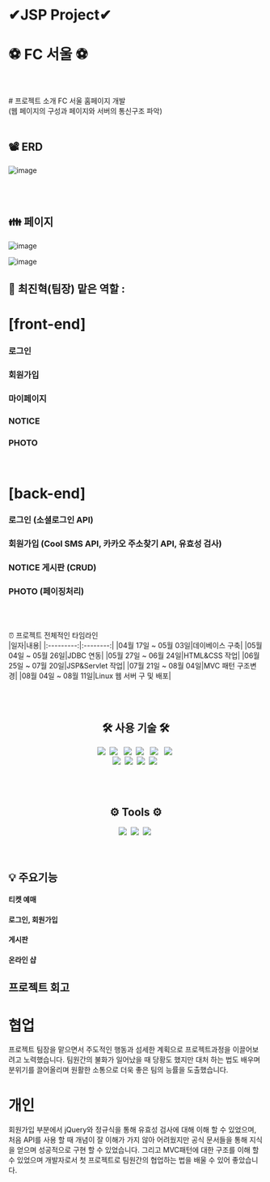 # ✔JSP Project✔
# ⚽️ FC 서울 ⚽️

<br>
<br>
# 프로젝트 소개   
FC 서울 홈페이지 개발 <br>
(웹 페이지의 구성과 페이지와 서버의 통신구조 파악)


<br>
<br> 

## 📽 ERD

![image](https://github.com/omnijx/ProjectFCseoul/assets/141091837/2f627468-731e-477a-8004-a304e0c0d6ea)

<br>
<br>

## 👪 페이지 


![image](https://github.com/omnijx/ProjectFCseoul/assets/141091837/4b2f7bba-949f-4132-80a3-d1218a179de6)


![image](https://github.com/omnijx/ProjectFCseoul/assets/141091837/22507561-0df4-4090-94ea-13bae0b572bd)








## 👤 최진혁(팀장) 맡은 역할 : 

# [front-end]
### 로그인
### 회원가입
### 마이페이지
### NOTICE
### PHOTO

<br>

# [back-end]

### 로그인 (소셜로그인 API)
### 회원가입 (Cool SMS API, 카카오 주소찾기 API, 유효성 검사)
### NOTICE 게시판 (CRUD)
### PHOTO (페이징처리)

<br>
<br>

⏰ 프로젝트 전체적인 타임라인 <br>
|일자|내용|
|:---------:|:--------:|
|04월 17일 ~ 05월 03일|데이베이스 구축|
|05월 04일 ~ 05월 26일|JDBC 연동|
|05월 27일 ~ 06월 24일|HTML&CSS 작업|
|06월 25일 ~ 07월 20일|JSP&Servlet 작업|
|07월 21일 ~ 08월 04일|MVC 패턴 구조변경|
|08월 04일 ~ 08월 11일|Linux 웹 서버 구 및 배포|


<br>
<br>

<h2 align="center">🛠 사용 기술 🛠</h2>

<p align="center">
 <img src="https://img.shields.io/badge/Java-007396?style=flat-square&logo=Java&logoColor=white"/></a>&nbsp 
  <img src="https://img.shields.io/badge/html5-%23E34F26.svg?style=flat&logo=html5&logoColor=white"/></a> &nbsp
  <img src="https://img.shields.io/badge/css-1572B6?style=flat-square&logo=css3&logoColor=white"/></a>&nbsp 
  <img src="https://img.shields.io/badge/javascript-%23323330.svg?style=flat&logo=javascript&logoColor=%23F7DF1E"/></a> &nbsp
<!--   <img src="https://img.shields.io/badge/typescript-3178C6?style=flat&logo=typescript&logoColor=%23F7DF1E"/></a> &nbsp -->
  <img src="https://img.shields.io/badge/jquery-0769AD?style=flat&logo=jquery&logoColor=white"></a> &nbsp
  <img src="https://img.shields.io/badge/JSON-000000?style=flat-square&logo=JSON&logoColor=white"/></a>&nbsp 
  <br>
  <img src="https://img.shields.io/badge/spring-%236DB33F.svg?style=flat&logo=spring&logoColor=white"></a>&nbsp 
  <img src="https://img.shields.io/badge/Spring Boot-%236DB33F?style=flat&logo=Spring Boot&logoColor=white&"></a>&nbsp 
<!--   <img src="https://img.shields.io/badge/MariaDB-003545?style=flat&logo=mariadb&logoColor=white"></a>&nbsp  -->
<!--   <img src="https://img.shields.io/badge/MySQL-4479A1?style=flat-square&logo=MySQL&logoColor=white"/></a>&nbsp  -->
  <img src="https://img.shields.io/badge/oracle-F80000?style=flat&logo=oracle&logoColor=white"></a>&nbsp 
  <img src="https://img.shields.io/badge/apache tomcat-F8DC75?style=flat&logo=apachetomcat&logoColor=white"></a>&nbsp 
</p>

<br>
<br> 

<div align="center">
 <h2 align="center">⚙️ Tools ⚙️</h2>
  <img src="https://img.shields.io/badge/github-181717.svg?style=flat&logo=github&logoColor=white"></a>&nbsp 
  <img src="https://img.shields.io/badge/git-F05032.svg?style=flat&logo=git&logoColor=white"></a>&nbsp 
  <img src="https://img.shields.io/badge/Eclipse-FE7A16.svg?style=flat&logo=Eclipse&logoColor=white"></a>&nbsp 
</div>

<br>
<br>

## 💡 주요기능
#### 티켓 예매 
#### 로그인, 회원가입
#### 게시판
#### 온라인 샵






## 프로젝트 회고

# 협업
 프로젝트 팀장을 맡으면서 주도적인 행동과 섬세한 계획으로 프로젝트과정을 이끌어보려고 노력했습니다.
 팀원간의 불화가 일어났을 때 당황도 했지만 대처 하는 법도 배우며 분위기를 끌어올리며 원활한 소통으로
 더욱 좋은 팀의 능률을 도출했습니다.
 


# 개인
 회원가입 부분에서 jQuery와 정규식을 통해 유효성 검사에 대해 이해 할 수 있었으며,
 처음 API를 사용 할 때 개념이 잘 이해가 가지 않아 어려웠지만 공식 문서들을 통해 지식을 얻으며
 성공적으로 구현 할 수 있었습니다. 그리고 MVC패턴에 대한 구조를 이해 할 수 있었으며
 개발자로서 첫 프로젝트로 팀원간의 협업하는 법을 배울 수 있어 좋았습니다.
